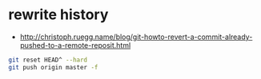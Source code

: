 # rewrite history
* http://christoph.ruegg.name/blog/git-howto-revert-a-commit-already-pushed-to-a-remote-reposit.html  
```bash
git reset HEAD^ --hard
git push origin master -f
```


